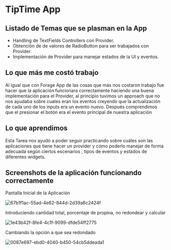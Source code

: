 # TipTime App 

## Listado de Temas que se plasman en la App 

- Handling de TextFields Controllers con Provider.
- Obtención de de valores de RadioButton para ser trabajados con Provider.
- Implementación de Provider para manejar estados de la UI y eventos.


## Lo que más me costó trabajo 

Al igual que con Forage App de las cosas que más nos costaron trabajo fue hacer que la aplicación funcionara correctamente haciendo una buena implementación para el Provider, al principio tuvimos un approach que no nos ayudaba sobre cuales eran los eventos creyendo que la actualización de cada uno de los inputs era un evento nuevo. Después comprendimos que el presionar el botón era el evento principal de nuestra aplicación 

## Lo que aprendimos 

Esta Tarea nos ayudó a poder seguir practicando sobre cuáles son las aplicaciones que tiene hacer un provider y cómo poderlo manejar de forma adecuada según ciertos escenarios , tipos de eventos y estados de diferentes widgets. 

## Screenshots de la aplicación funcionando correctamente 

Pantalla Inicial de la Aplicación 

![67b1f1ac-55ad-4e62-844d-2d39a6c2424f](https://github.com/luisEd10/Forage_app/assets/42094866/8161eb5c-4f2e-4a6e-b46d-faea73a7f157)


Introduciendo cantidad total, porcentaje de propina, no redondear y calcular 

![1e43b42f-8fe4-4c1f-9099-dfde54ff2775](https://github.com/luisEd10/Forage_app/assets/42094866/7ac9f0be-4184-4ef9-8f67-d981984194f7)

Cambiando la opción a que sea redondado 

![0087e697-ebd0-4040-b450-54cb5ddeada1](https://github.com/luisEd10/Forage_app/assets/42094866/1ad7473f-b34a-4c47-b880-5680b50b82c9)




